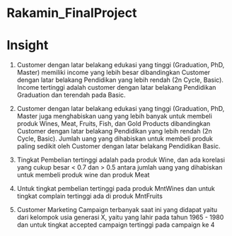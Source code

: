 # Rakamin_FinalProject
# Insight

1. Customer dengan latar belakang edukasi yang tinggi (Graduation, PhD, Master) memiliki income yang lebih besar dibandingkan Customer dengan latar belakang Pendidikan yang lebih rendah (2n Cycle, Basic). Income tertinggi adalah customer dengan latar belakang Pendidikan Graduation dan terendah pada Basic.

2. Customer dengan latar belakang edukasi yang tinggi (Graduation, PhD, Master juga menghabiskan uang yang lebih banyak untuk membeli produk Wines, Meat, Fruits, Fish, dan Gold Products dibandingkan Customer dengan latar belakang Pendidikan yang lebih rendah (2n Cycle, Basic). Jumlah uang yang dihabiskan untuk membeli produk paling sedikit oleh Customer dengan latar belakang Pendidikan Basic.

3. Tingkat Pembelian tertinggi adalah pada produk Wine, dan ada korelasi yang cukup besar < 0.7 dan > 0.5 antara jumlah uang yang dihabiskan untuk membeli produk wine dan produk Meat

4. Untuk tingkat pembelian tertinggi pada produk MntWines dan untuk tingkat complain tertinggi ada di produk MntFruits

5. Customer Marketing Campaign terbanyak saat ini yang didapat yaitu dari kelompok usia generasi X, yaitu yang lahir pada tahun 1965 - 1980 dan untuk tingkat accepted campaign tertinggi pada campaign ke 4
